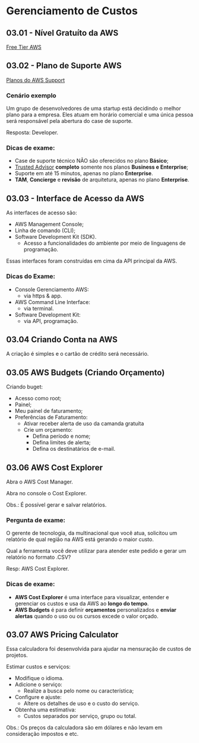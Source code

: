 # Gerenciamento de Custos

## 03.01 - Nível Gratuíto da AWS

[Free Tier AWS](https://aws.amazon.com/pt/free/?all-free-tier.sort-by=item.additionalFields.SortRank&all-free-tier.sort-order=asc&awsf.Free%20Tier%20Types=*all&awsf.Free%20Tier%20Categories=*all)

## 03.02 - Plano de Suporte AWS

[Planos do AWS Support](https://aws.amazon.com/pt/premiumsupport/plans/)

### Cenário exemplo

Um grupo de desenvolvedores de uma startup está decidindo o melhor plano para a empresa. Eles atuam em horário comercial e uma única pessoa será responsável pela abertura do case de suporte.

Resposta: Developer.

### Dicas de exame:
- Case de suporte técnico NÃO são oferecidos no plano **Básico**;
- [Trusted Advisor](https://aws.amazon.com/pt/premiumsupport/technology/trusted-advisor/) **completo** somente nos planos **Business e Enterprise**;
- Suporte em até 15 minutos, apenas no plano **Enterprise**.
- **TAM**, **Concierge** e **revisão** de arquitetura, apenas no plano **Enterprise**.

## 03.03 - Interface de Acesso da AWS

As interfaces de acesso são:
- AWS Management Console;
- Linha de comando (CLI);
- Software Development Kit (SDK).
    - Acesso a funcionalidades do ambiente por meio de linguagens de programação.

Essas interfaces foram construídas em cima da API principal da AWS.

### Dicas do Exame:
- Console Gerenciamento AWS:
    - via https & app.
- AWS Command Line Interface:
    - via terminal.
- Software Development Kit:
    - via API, programação.

## 03.04 Criando Conta na AWS

A criação é simples e o cartão de crédito será necessário.

## 03.05 AWS Budgets (Criando Orçamento)

Criando buget:
- Acesso como root;
- Painel;
- Meu painel de faturamento;
- Preferências de Faturamento:
    - Ativar receber alerta de uso da camanda gratuíta
    - Crie um orçamento:
        - Defina período e nome;
        - Defina limites de alerta;
        - Defina os destinatários de e-mail.

## 03.06 AWS Cost Explorer

Abra o AWS Cost Manager.

Abra no console o Cost Explorer.

Obs.: É possível gerar e salvar relatórios.

### Pergunta de exame:

O gerente de tecnologia, da multinacional que você atua, solicitou um relatório de qual região na AWS está gerando o maior custo.

Qual a ferramenta você deve utilizar para atender este pedido e gerar um relatório no formato .CSV?

Resp: AWS Cost Explorer.

### Dicas de exame:
- **AWS Cost Explorer** é uma interface para visualizar, entender e gerenciar os custos e usa da AWS ao **longo do tempo**.
- **AWS Budgets** é para definir **orçamentos** personalizados e **enviar alertas** quando o uso ou os cursos excede o valor orçado.

## 03.07 AWS Pricing Calculator

Essa calculadora foi desenvolvida para ajudar na mensuração de custos de projetos.

Estimar custos e serviços:
- Modifique o idioma.
- Adicione o serviço:
    - Realize a busca pelo nome ou característica;
- Configure e ajuste:
    - Altere os detalhes de uso e o custo do serviço.
- Obtenha uma estimativa:
    - Custos separados por serviço, grupo ou total.

Obs.: Os preços da calculadora são em dólares e não levam em consideração impostos e etc.
